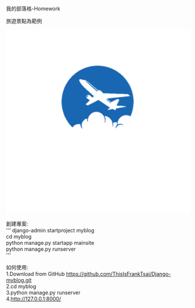 我的部落格-Homework  

旅遊景點為範例

![Alt text](static/images/logo.png)

創建專案:  
''' 
django-admin startproject myblog  
cd myblog  
python manage.py startapp mainsite  
python manage.py runserver  
'''

如何使用:  
1.Download from GitHub https://github.com/ThisIsFrankTsai/Django-myblog.git  
2.cd myblog  
3.python manage.py runserver  
4.http://127.0.0.1:8000/  